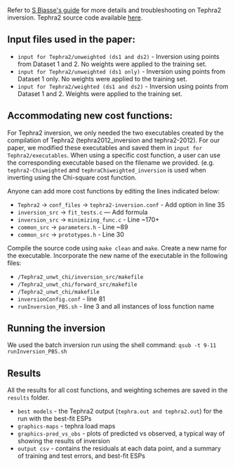Refer to [S Biasse's guide](https://e5k.github.io/codes/utilities/2018/06/06/inversion/) for more details and troubleshooting on Tephra2 inversion.
Tephra2 source code available [here](https://github.com/ljc-geo/tephra2).

## Input files used in the paper:
* `input for Tephra2/unweighted (ds1 and ds2)` - Inversion using points from Dataset 1 and 2. No weights were applied to the training set.
* `input for Tephra2/unweighted (ds1 only)` - Inversion using points from Dataset 1 only. No weights were applied to the training set.
* `input for Tephra2/weighted (ds1 and ds2)` - Inversion using points from Dataset 1 and 2. Weights were applied to the training set.

## Accommodating new cost functions:
For Tephra2 inversion, we only needed the two executables created by the compilation of Tephra2 (tephra2012_inversion and tephra2-2012). For our paper, we modified these executables and saved them in `input for Tephra2/executables`.
When using a specific cost function, a user can use the corresponding executable based on the filename we provided. (e.g. `tephra2-Chiweighted` and `tephraChiweighted_inversion` is used when inverting using the Chi-square cost function.

Anyone can add more cost functions by editing the lines indicated below:

- `Tephra2` → `conf_files` → `tephra2-inversion.conf` - Add option in line 35
- `inversion_src` → `fit_tests.c` — Add formula
- `inversion_src` → `minimizing_func.c` - Line ~170+
- `common_src` → `parameters.h` - Line ~89
- `common_src` → `prototypes.h` - Line 30

Compile the source code using  `make clean` and `make`. Create a new name for the executable.
Incorporate the new name of the executable in the following files:
- `/Tephra2_unwt_chi/inversion_src/makefile`
- `/Tephra2_unwt_chi/forward_src/makefile`
- `/Tephra2_unwt_chi/makefile`
- `inversionConfig.conf` - line 81
- `runInversion_PBS.sh` - line 3 and all instances of loss function name

## Running the inversion

We used the batch inversion run using the shell command:
`qsub -t 9-11 runInversion_PBS.sh`

## Results

All the results for all cost functions, and weighting schemes are saved in the `results` folder.
- `best models` - the Tephra2 output (`tephra.out and tephra2.out`) for the run with the best-fit ESPs
- `graphics-maps` - tephra load maps
- `graphics-pred_vs_obs` - plots of predicted vs observed, a typical way of showing the results of inversion
- `output csv` - contains the residuals at each data point, and a summary of training and test errors, and best-fit ESPs
